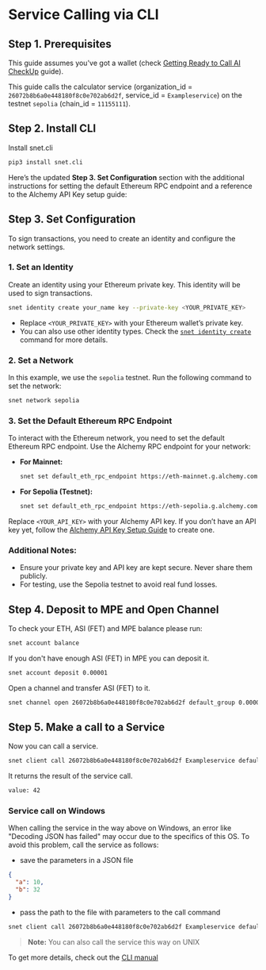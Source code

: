 # Service Calling via CLI


## Step 1. Prerequisites

This guide assumes you've got a wallet (check 
[Getting Ready to Call AI CheckUp](/docs/products/DecentralizedAIPlatform/QuickStartGuides/GettingReadyToCallAICheckUp/) 
guide).  

This guide calls the calculator service (organization_id = `26072b8b6a0e448180f8c0e702ab6d2f`, 
service_id = `Exampleservice`) on the testnet `sepolia` (chain_id = `11155111`).

## Step 2. Install CLI

Install snet.cli

```sh
pip3 install snet.cli
```

Here’s the updated **Step 3. Set Configuration** section with the additional instructions for setting the default Ethereum RPC endpoint and a reference to the Alchemy API Key setup guide:


## Step 3. Set Configuration

To sign transactions, you need to create an identity and configure the network settings.

### 1. Set an Identity
Create an identity using your Ethereum private key. This identity will be used to sign transactions.

```sh
snet identity create your_name key --private-key <YOUR_PRIVATE_KEY>
```

- Replace `<YOUR_PRIVATE_KEY>` with your Ethereum wallet’s private key.
- You can also use other identity types. Check the [`snet identity create`](/docs/products/DecentralizedAIPlatform/CLI/Manual/Identity/#create) command for more details.

### 2. Set a Network
In this example, we use the `sepolia` testnet. Run the following command to set the network:

```sh
snet network sepolia
```

### 3. Set the Default Ethereum RPC Endpoint
To interact with the Ethereum network, you need to set the default Ethereum RPC endpoint. Use the Alchemy RPC endpoint for your network:

- **For Mainnet:**
  ```sh
  snet set default_eth_rpc_endpoint https://eth-mainnet.g.alchemy.com/v2/<YOUR_API_KEY>
  ```

- **For Sepolia (Testnet):**
  ```sh
  snet set default_eth_rpc_endpoint https://eth-sepolia.g.alchemy.com/v2/<YOUR_API_KEY>
  ```

Replace `<YOUR_API_KEY>` with your Alchemy API key. If you don’t have an API key yet, follow the [Alchemy API Key Setup Guide](/docs/products/DecentralizedAIPlatform/Daemon/alchemy-api/) to create one.


### Additional Notes:
- Ensure your private key and API key are kept secure. Never share them publicly.
- For testing, use the Sepolia testnet to avoid real fund losses.


## Step 4. Deposit to MPE and Open Channel

To check your ETH, ASI (FET) and MPE balance please run:

```sh
snet account balance 
```

If you don't have enough ASI (FET) in MPE you can deposit it.

```sh
snet account deposit 0.00001
```

Open a channel and transfer ASI (FET) to it.

```sh
snet channel open 26072b8b6a0e448180f8c0e702ab6d2f default_group 0.00001 +8days 
```

## Step 5. Make a call to a Service 

Now you can call a service.

```sh
snet client call 26072b8b6a0e448180f8c0e702ab6d2f Exampleservice default_group add '{"a":10,"b":32}'
```

It returns the result of the service call.

```sh
value: 42
```

### Service call on Windows

When calling the service in the way above on Windows, an error like "Decoding JSON has failed" may occur due to 
the specifics of this OS. To avoid this problem, call the service as follows:

- save the parameters in a JSON file

```json
{
  "a": 10, 
  "b": 32
}
```

- pass the path to the file with parameters to the call command

```sh
snet client call 26072b8b6a0e448180f8c0e702ab6d2f Exampleservice default_group add PATH/TO/JSON/params.json
```

> **Note:** You can also call the service this way on UNIX

To get more details, check out the [CLI manual](/docs/products/DecentralizedAIPlatform/CLI/Manual/)

